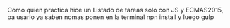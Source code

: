 Como quien practica hice un Listado de tareas solo con JS y ECMAS2015, pa usarlo ya saben nomas ponen en la terminal npn install y luego gulp
